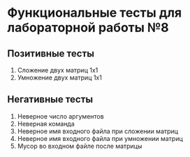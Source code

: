 # Функциональные тесты для лабораторной работы №8

## Позитивные тесты

1. Сложение двух матриц 1х1
2. Умножение двух матриц 1х1

## Негативные тесты

1. Неверное число аргументов
2. Неверная команда
3. Неверное имя входного файла при сложении матриц
4. Неверное имя входного файла при умножении матриц
5. Мусор во входном файле после матрицы
